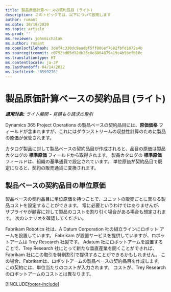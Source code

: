 ```yaml
---
title: 製品原価計算ベースの契約品目 (ライト)
description: このトピックでは、以下について説明します
author: rumant
ms.date: 10/19/2020
ms.topic: article
ms.prod: ''
ms.reviewer: johnmichalak
ms.author: rumant
ms.openlocfilehash: 3def4c330dc9aadbf5ff806ef7682fbfd1072e4b
ms.sourcegitcommit: c0792bd65d92db25e0e8864879a19c4b93efb10c
ms.translationtype: HT
ms.contentlocale: ja-JP
ms.lasthandoff: 04/14/2022
ms.locfileid: "8599276"
---
```

# <a name="cost-product-based-contract-lines---lite"></a>製品原価計算ベースの契約品目 (ライト)

_**適用対象:** ライト展開 - 見積もり請求の取引_


Dynamics 365 Project Operations の製品ベースの契約品目には、**原価価格** フィールドが含まれますが、これにはダウンストリームの収益性計算のために製品の原価が保管されます。

カタログ製品に対して製品ベースの契約品目が作成されると、品目の原価は製品カタログの **標準原価** フィールドから取得されます。 製品カタログの **標準原価** フィールドは、組織の基準通貨で設定されています。 単位原価が契約品目で既定になると、契約の販売通貨に変換されます。

## <a name="unit-cost-on-a-product-based-contract-line"></a>製品ベースの契約品目の単位原価

製品ベースの契約品目に単位原価を持つことで、ユニットの販売ごとに異なる製品コストを設定することができます。 常に必要というわけではありませんが、サプライヤが顧客に対して製品のコストを割り引く場合がある場合も想定されます。 次のシナリオを確認してください。

Fabrikam Robotics 社は、A Datum Corporation 社の組立ラインにロボット アームを設置しています。 Fabrikam が設置サービスを提供していますが、ロボットアームは Trey Research 社製です。 Adatum 社にロボットアームを設置することで、Trey Research 社にとって新たな垂直産業を開くことができれば、Fabrikam 社にこの取引を特別割引で提供することができるかもしれません。 この場合、Fabrikamは、ロボットアームの製品ベースの契約品目を作成します。 この契約には、単位当たりのコストが入力されます。 コストが、Trey Research のロボットアームのコストとは異なります。


[!INCLUDE[footer-include](../../includes/footer-banner.md)]